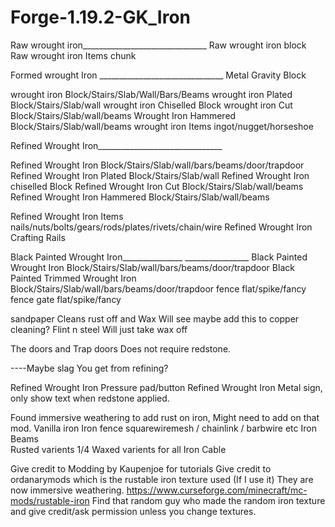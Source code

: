 # Forge-1.19.2-GK_Iron

Raw wrought iron_______________________________
Raw wrought iron 		block
Raw wrought iron Items		chunk

Formed wrought Iron _______________________________ Metal Gravity Block

wrought iron 			Block/Stairs/Slab/Wall/Bars/Beams
wrought iron Plated		Block/Stairs/Slab/wall
wrought iron Chiselled		Block
wrought iron Cut		Block/Stairs/Slab/wall/beams
Wrought Iron Hammered		Block/Stairs/Slab/wall/beams
wrought iron Items 		ingot/nugget/horseshoe

Refined Wrought Iron_______________________________ 

Refined Wrought Iron 		Block/Stairs/Slab/wall/bars/beams/door/trapdoor
Refined Wrought Iron Plated	Block/Stairs/Slab/wall
Refined Wrought Iron chiselled  Block
Refined Wrought Iron Cut	Block/Stairs/Slab/wall/beams
Refined Wrought Iron Hammered   Block/Stairs/Slab/wall/beams


Refined Wrought Iron Items	nails/nuts/bolts/gears/rods/plates/rivets/chain/wire
Refined Wrought Iron Crafting	Rails

Black Painted Wrought Iron_______________	________________
Black Painted Wrought Iron		Block/Stairs/Slab/wall/bars/beams/door/trapdoor
Black Painted Trimmed Wrought Iron	Block/Stairs/Slab/wall/bars/beams/door/trapdoor
fence 					flat/spike/fancy
fence gate 				flat/spike/fancy

sandpaper          Cleans rust off and Wax        Will see maybe add this to copper cleaning?
Flint n steel      Will just take wax off

The doors and Trap doors Does not require redstone.


----Maybe
slag          You get from refining?

Refined Wrought Iron 			Pressure pad/button
Refined Wrought Iron			Metal sign, only show text when redstone applied.

Found immersive weathering to add rust on iron, Might need to add on that mod.
Vanilla iron
Iron fence				squarewiremesh / chainlink / barbwire etc
Iron Beams				
Rusted varients 1/4 
Waxed varients for all
Iron Cable

Give credit to Modding by Kaupenjoe for tutorials
Give credit to ordanarymods which is the rustable iron texture used (If I use it) They are now immersive weathering.
https://www.curseforge.com/minecraft/mc-mods/rustable-iron
Find that random guy who made the random iron texture and give credit/ask permission unless you change textures.
